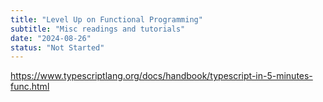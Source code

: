 ```yaml
---
title: "Level Up on Functional Programming"
subtitle: "Misc readings and tutorials"
date: "2024-08-26"
status: "Not Started"
---
```


https://www.typescriptlang.org/docs/handbook/typescript-in-5-minutes-func.html
